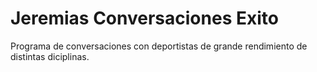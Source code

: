 # Jeremias Conversaciones Exito

Programa de conversaciones con deportistas de grande rendimiento de distintas diciplinas.